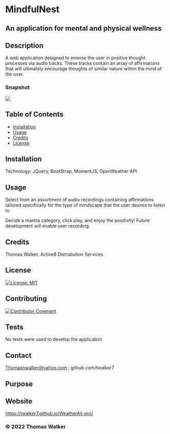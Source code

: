 # MindfulNest
## An application for mental and physical wellness 

 
## Description 

 A web application designed to emerse the user in positive thought processes via audio tracks. These tracks contain an array of affirmations that will ultimately encourage thoughts of similar nature within the mind of the user. 

 
 ### Snapshot

![](screenshot.png)



## Table of Contents

* [Installation](#installation)
* [Usage](#usage)
* [Credits](#credits)
* [License](#license)


## Installation

Technology: JQuery, BootStrap, MomentJS, OpenWeather API

## Usage 

Select from an assortment of audio recordings containing affirmations tailored specifically for the type of mindscape that the user desires to listen to

Decide a mantra category, click play, and enjoy the positivity! Future development will enable user recording.

## Credits

Thomas Walker, Active8 Distrubution Services 

## License

[![License: MIT](https://img.shields.io/badge/License-MIT-yellow.svg)](https://opensource.org/licenses/MIT)


## Contributing

[![Contributor Covenant](https://img.shields.io/badge/Contributor%20Covenant-2.0-4baaaa.svg)](code_of_conduct.md)
    




## Tests
 No tests were used to develop the application 
        

## Contact

 Thomasnwalker@yahoo.com ; github.com/twalker7

## Purpose 


## Website 
https://twalker7.github.io/WeatherAll-pro/


 ### © 2022 Thomas Walker
